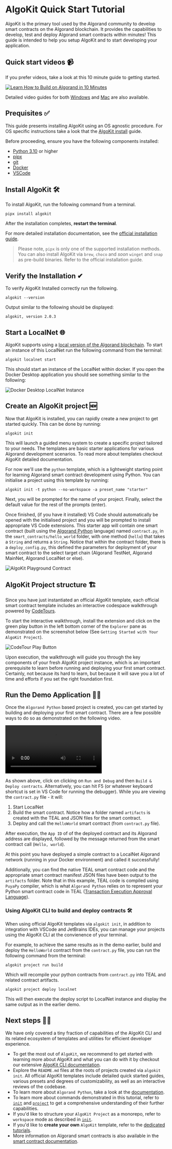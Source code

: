 # AlgoKit Quick Start Tutorial

AlgoKit is the primary tool used by the Algorand community to develop smart contracts on the Algorand blockchain. It provides the capabilities to develop, test and deploy Algorand smart contracts within minutes! This guide is intended to help you setup AlgoKit and to start developing your application.

## Quick start videos 📹

If you prefer videos, take a look at this 10 minute guide to getting started.

[![Learn How to Build on Algorand in 10 Minutes](../imgs/algokit-intro-video-thumbnail.jpg)](https://www.youtube.com/embed/dow6U8DxOGc)

Detailed video guides for both [Windows](https://www.youtube.com/embed/22RvINnZsRo) and [Mac](https://www.youtube.com/embed/zsurtpCGmgE) are also available.

## Prequisites ✅

This guide presents installing AlgoKit using an OS agnostic procedure. For OS specific instructions take a look that the [AlgoKit install](https://github.com/algorandfoundation/algokit-cli/blob/main/README.md#install) guide.

Before proceeding, ensure you have the following components installed:

- [Python 3.10](https://www.python.org/downloads/) or higher
- [pipx](https://pypa.github.io/pipx/#on-linux-install-via-pip-requires-pip-190-or-later)
- [git](https://github.com/git-guides/install-git#install-git)
- [Docker](https://docs.docker.com/desktop/install/mac-install/)
- [VSCode](https://code.visualstudio.com/download)

## Install AlgoKit 🛠

To install AlgoKit, run the following command from a terminal.

```shell
pipx install algokit
```

After the installation completes, **restart the terminal**.

For more detailed installation documentation, see the [official installation guide](https://github.com/algorandfoundation/algokit-cli#install).

> Please note, `pipx` is only one of the supported installation methods. You can also install AlgoKit via `brew`, `choco` and _soon_ `winget` and `snap` as pre-build binaries. Refer to the official installation guide.

## Verify the Installation ✔

To verify AlgoKit Installed correctly run the following.

```shell
algokit --version
```

Output similar to the following should be displayed:

```shell
algokit, version 2.0.3
```

## Start a LocalNet 🌐

AlgoKit supports using a [local version of the Algorand blockchain](../features/localnet.md). To start an instance of this LocalNet run the following command from the terminal:

```shell
algokit localnet start
```

This should start an instance of the LocalNet within docker. If you open the Docker Desktop application you should see something similar to the following:

![Docker Desktop LocalNet Instance](../imgs/localnet.png)

## Create an AlgoKit project 🆕

Now that AlgoKit is installed, you can rapidly create a new project to get started quickly. This can be done by running:

```shell
algokit init
```

This will launch a guided menu system to create a specific project tailored to your needs. The templates are basic starter applications for various Algorand development scenarios. To read more about templates checkout AlgoKit detailed documentation.

For now we'll use the `python` template, which is a lightweight starting point for learning Algorand smart contract development using Python. You can initialise a project using this template by running:

```shell
algokit init -t python --no-workspace -a preset_name "starter"
```

Next, you will be prompted for the name of your project. Finally, select the default value for the rest of the prompts (enter).

Once finished, (if you have it installed) VS Code should automatically be opened with the initialised project and you will be prompted to install appropriate VS Code extensions. This starter app will contain one smart contract (built using the [Algorand Python](https://algorandfoundation.github.io/puya/) language) named `contract.py`, in the `smart_contracts/hello_world` folder, with one method (`hello`) that takes a `String` and returns a `String`. Notice that within the contract folder, there is a `deploy_config.py`, this defined the parameters for deployment of your smart contract to the select target chain (Algorand TestNet, Algorand MainNet, Algorand LocalNet or else).

![AlgoKit Playground Contract](../imgs/algokitplayground.png)

## AlgoKit Project structure 🏗

Since you have just instantiated an official AlgoKit template, each official smart contract template includes an interactive codespace walkthrough powered by [CodeTours](https://marketplace.visualstudio.com/items?itemName=vsls-contrib.codetour).

To start the interactive walkthrough, install the extension and click on the green play button in the left bottom corner of the `Explorer` pane as demonstrated on the screenshot below (See `Getting Started with Your AlgoKit Project`).

![CodeTour Play Button](../imgs/algokitcodetour.png)

Upon execution, the walkthrough will guide you through the key components of your fresh AlgoKit project instance, which is an important prerequisite to learn before running and deploying your first smart contract. Certainly, not because its hard to learn, but because it will save you a lot of time and efforts if you set the right foundation first.

## Run the Demo Application 🏃‍♂️

Once the `Algorand Python` based project is created, you can get started by building and deploying your first smart contract. There are a few possible ways to do so as demonstrated on the following video.

<video src="https://ipfs.algonode.xyz/ipfs/Qma6gNqxsSFc9Jbh8kBTZyVLv5gqFj1xnrsjoeT6MAAwCw/" controls>
  Your browser does not support the video tag.
</video>

As shown above, click on clicking on `Run and Debug` and then `Build & Deploy contracts`. Alternatively, you can hit F5 (or whatever keyboard shortcut is set in VS Code for running the debugger). While you are viewing the `contract.py` file - it will:

1. Start LocalNet
2. Build the smart contract. Notice how a folder named `artifacts` is created with the TEAL and JSON files for the smart contract.
3. Deploy and call the `HelloWorld` smart contract (from `contract.py` file).

After execution, the `App ID` of of the deployed contract and its Algorand address are displayed, followed by the message returned from the smart contract call (`Hello, world`).

At this point you have deployed a simple contract to a LocalNet Algorand network (running in your Docker environment) and called it successfully!

Additionally, you can find the native TEAL smart contract code and the appropriate smart contract manifest JSON files have been output to the `artifacts` folder. Note that in this example, TEAL code is compiled using `PuyaPy` compiler, which is what `Algorand Python` relies on to represent your Python smart contract code in TEAL ([Transaction Execution Approval Language](https://developer.algorand.org/docs/get-details/dapps/avm/teal/)).

### Using AlgoKit CLI to build and deploy contracts 🛠️

When using official AlgoKit templates via `algokit init`, in addition to integration with VSCode and JetBrains IDEs, you can manage your projects using the AlgoKit CLI at the convienence of your terminal.

For example, to achieve the same results as in the demo earlier, build and deploy the `HelloWorld` contract from the `contract.py` file, you can run the following command from the terminal:

```shell
algokit project run build
```

Which will recompile your python contracts from `contract.py` into TEAL and related contract artifacts.

```shell
algokit project deploy localnet
```

This will then execute the deploy script to LocalNet instance and display the same output as in the earlier demo.

## Next steps 🚶‍♂️

We have only covered a tiny fraction of capabilities of the AlgoKit CLI and its related ecosystem of templates and utilities for efficient developer experience.

- To get the most out of `AlgoKit`, we recommend to get started with learning more about AlgoKit and what you can do with it by checkout our extensive [AlgoKit CLI documentation](../algokit.md).
- Explore the `README.md` files at the roots of projects created via `algokit init`. All official AlgoKit templates include detailed quick started guides, various presets and degrees of customizability, as well as an interactive reviews of the codebase.
- To learn more about `Algorand Python`, take a look at the [documentation](https://algorandfoundation.github.io/puya/).
- To learn more about commands demonstrated in this tutorial, refer to [`init`](../features/init.md) and [`project`](../features/project.md) to get a comprehensive understanding of their further capabilities.
- If you'd like to structure your `AlgoKit Project` as a monorepo, refer to `workspace` mode as described in [`init`](../features/init.md#workspaces-vs-standalone-projects).
- If you'd like to **create your own** `AlgoKit` template, refer to the [dedicated tutorials](./algokit-template.md).
- More information on Algorand smart contracts is also available in the [smart contract documentation](https://developer.algorand.org/docs/get-details/dapps/smart-contracts/).
